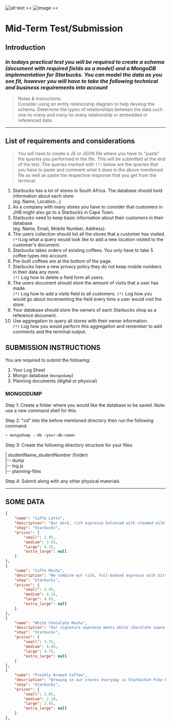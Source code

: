 ![alt text ><](https://www.cloudfoundry.org/wp-content/uploads/2017/10/icon_mongodb@2x.jpg)
![image ><](https://is5-ssl.mzstatic.com/image/thumb/Purple123/v4/0f/ff/75/0fff75d6-6bcc-98ad-61ca-b5dcfffc86e3/source/256x256bb.jpg)

<style>

img[alt$=">"] {
  float: right;
}

</style>

# Mid-Term Test/Submission

## Introduction

### *In todays practical test you will be required to create a schema (document with required fields as a model) and a MongoDB implementation for Starbucks. You can model the data as you see fit, however you will have to take the following technical and business requirements into account*

> Notes & instructions:  
Consider using an entity relationship diagram to help develop the schema. Determine the types of relationships between the data such one-to-many and many-to-many relationship or embedded or referenced data.
___

## List of requirements and considerations

> You will have to create a JS or JSON file where you have to "paste" the queries you performed in the file. This will be submitted at the end of the test. The queries marked with `(*)` below are the queries that you have to paste and comment what it does in the above mentioned file as well as paste the respective response that you get from the terminal.

1. Starbucks has a lot of stores in South Africa. The database should hold information about each store  
(eg. Name, Location...)
2. As a company with many stores you have to consider that customers in JHB might also go to a Starbucks in Cape Town.
3. Starbucks need to keep basic information about their customers in their database  
(eg. Name, Email, Mobile Number, Address).
4. The users collection should list all the stores that a customer has visited.  
`(*)`Log what a query would look like to add a new location visited to the customer's document.
5. Starbucks takes orders of existing coffees. You only have to take 5 coffee types into account.
6. Pre-built coffees are at the bottom of the page.
7. Starbucks have a new privacy policy they do not keep mobile numbers in their data any more.  
`(*)` Log how to delete a field form all users.
8. The users document should store the amount of visits that a user has made.  
`(*)` Log how to add a visits field to all customers. `(*)` Log how you would go about incrementing the field every time a user would visit the store.
9. Your database should store the owners of each Starbucks shop as a reference document.
10. Use aggregation to query all stores with their owner information.  
`(*)` Log how you would perform this aggregation and remember to add comments and the terminal output.

## SUBMISSION INSTRUCTIONS

You are required to submit the following:

1. Your Log Sheet
2. Mongo database (`mongodump`)
3. Planning documents (digital or physical)

### MONGODUMP


Step 1:
Create a folder where you would like the database to be saved.
Note: use a new command shell for this.

Step 2:
"cd" into the before mentioned directory then run the following command.

```bash
> mongodump --db <your-db-name>
```

Step 3:
Create the following directory structure for your files:  

| studentName_studentNumber (folder)  
|-- dump  
|-- log.js  
|-- planning-files

Step 4: Submit along with any other physical materials
___
## SOME DATA

```json
{
    "name": "Caffe Latte",
    "description": "Our dark, rich espresso balanced with steamed milk and a light layer of foam. A perfect milk forward warm up.",
    "shop": "Starbucks",
    "prices": {
        "small": 2.95,
        "medium": 3.65,
        "large": 4.15,
        "extra_large": null
    }
},
{
    "name": "Caffe Mocha",
    "description": "We combine our rich, full-bodied espresso with bittersweet mocha sauce and steamed milk, then top it off with sweetened whipped cream. The classic coffee drink to satisfy your sweet tooth.",
    "shop": "Starbucks",
    "prices": {
        "small": 3.45,
        "medium": 4.15,
        "large": 4.65,
        "extra_large": null
    }
},
{
    "name": "White Chocolate Mocha",
    "description": "Our signature espresso meets white chocolate sauce and steamed milk, then is finished off with sweetened whipped cream in this white chocolate delight.",
    "shop": "Starbucks",
    "prices": {
        "small": 3.75,
        "medium": 4.45,
        "large": 4.75,
        "extra_large": null
    }
},
{
    "name": "Freshly Brewed Coffee",
    "description": "Brewing in our stores everyday is Starbucks® Pike Place® Roast. With subtle notes of cocoa and toasted nuts, enjoy a smooth, balanced and rich blend of Latin American coffees made perfectly into one.",
    "shop": "Starbucks",
    "prices": {
        "small": 1.85,
        "medium": 2.10,
        "large": 2.45,
        "extra_large": null
    }
},

```
